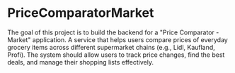# PriceComparatorMarket
The goal of this project is to build the backend for a "Price Comparator - Market" application. A service that helps users compare prices of everyday grocery items across different supermarket chains (e.g., Lidl, Kaufland, Profi). The system should allow users to track price changes, find the best deals, and manage their shopping lists effectively.
